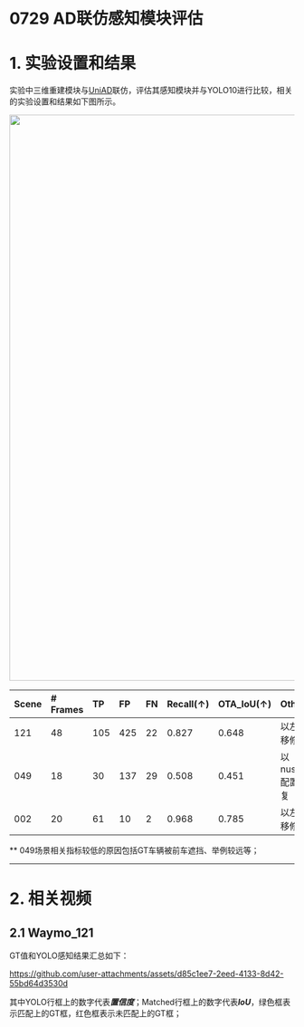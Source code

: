 # 0729 AD联仿感知模块评估

# 1. 实验设置和结果
实验中三维重建模块与[UniAD](https://arxiv.org/abs/2212.10156)联仿，评估其感知模块并与YOLO10进行比较，相关的实验设置和结果如下图所示。

<div align=center>
<img src="https://github.com/user-attachments/assets/57ad0ca1-4398-4f54-8bd2-e3d552dec6b8" width="1000px">
</div>


| Scene   | # Frames  |   TP |   FP |    FN |    Recall(↑) |   OTA_IoU(↑) | Other |
|:----------|:----------|:------|:--------|:--------|:--------|:--------|:--------|
| 121   | 48 |   105 |  425   |  22 | 0.827 | 0.648 | 以左右平移修复
| 049   | 18 |   30  |  137   |  29 | 0.508 | 0.451 | 以nuscenes配置为修复
| 002   | 20 |   61  |  10    |  2  | 0.968 | 0.785 | 以左右平移修复

** 049场景相关指标较低的原因包括GT车辆被前车遮挡、举例较远等；

---


# 2. 相关视频
## 2.1 Waymo_121 

GT值和YOLO感知结果汇总如下：

https://github.com/user-attachments/assets/d85c1ee7-2eed-4133-8d42-55bd64d3530d

其中YOLO行框上的数字代表***置信度***；Matched行框上的数字代表***IoU***，绿色框表示匹配上的GT框，红色框表示未匹配上的GT框；



